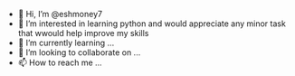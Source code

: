 - 👋 Hi, I’m @eshmoney7
- 👀 I’m interested in learning python and would appreciate any minor task that wwould help improve my skills
- 🌱 I’m currently learning ...
- 💞️ I’m looking to collaborate on ...
- 📫 How to reach me ...

<!---
eshmoney7/eshmoney7 is a ✨ special ✨ repository because its `README.md` (this file) appears on your GitHub profile.
You can click the Preview link to take a look at your changes.
--->
